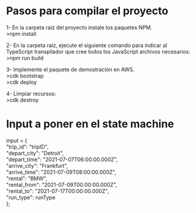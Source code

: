 # Pasos para compilar el proyecto

1- En la carpeta raiz del proyecto instale los paquetes NPM.  
    >npm install  
    
2- En la carpeta raíz, ejecute el siguiente comando para indicar al TypeScript transpilador que cree todos los JavaScript archivos necesarios:  
    >npm run build  
    
3- Implemente el paquete de demostración en AWS.  
    >cdk bootstrap  
    >cdk deploy  
    
4- Limpiar recursos:  
    >cdk destroy  

# Input a poner en el state machine
input = {  
        "trip_id": "tripID",  
        "depart_city": "Detroit",  
        "depart_time": "2021-07-07T06:00:00.000Z",  
        "arrive_city": "Frankfurt",  
        "arrive_time": "2021-07-09T08:00:00.000Z",  
        "rental": "BMW",  
        "rental_from": "2021-07-09T00:00:00.000Z",  
        "rental_to": "2021-07-17T00:00:00.000Z",  
        "run_type": runType  
    };
